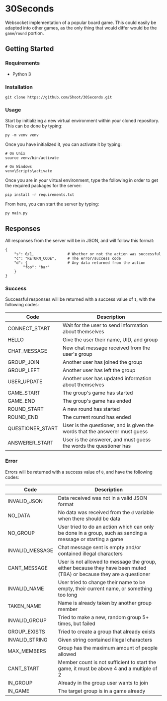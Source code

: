 # 30Seconds

Websocket implementation of a popular board game. This could easily be adapted into other games, as the only thing that would differ would be the `game`/`round` portion.

## Getting Started

### Requirements
- Python 3

### Installation
```
git clone https://github.com/Shoot/30Seconds.git
```

### Usage
Start by initializing a new virtual environment within your cloned repository. This can be done by typing:
```
py -m venv venv
```
Once you have initialized it, you can activate it by typing:
```
# On Unix
source venv/bin/activate

# On Windows
venv\Scripts\activate
```
Once you are in your virtual environment, type the following in order to get the required packages for the server:
```
pip install -r requirements.txt
```
From here, you can start the server by typing:
```
py main.py
```

## Responses

All responses from the server will be in JSON, and will follow this format:
```
{
	"s": 0/1, 				# Whether or not the action was successful
	"c": "RETURN_CODE",		# The error/success code
	"d": {					# Any data returned from the action
		"foo": "bar"
	}
}
```

### Success

Successful responses will be returned with a success value of `1`, with the following codes:

|Code|Description|
|-|-|
|CONNECT_START|Wait for the user to send information about themselves|
|HELLO|Give the user their name, UID, and group|
|CHAT_MESSAGE|New chat message received from the user's group|
|GROUP_JOIN|Another user has joined the group|
|GROUP_LEFT|Another user has left the group|
|USER_UPDATE|Another user has updated information about themselves|
|GAME_START|The group's game has started|
|GAME_END|The group's game has ended|
|ROUND_START|A new round has started|
|ROUND_END|The current round has ended|
|QUESTIONER_START|User is the questioner, and is given the words that the answerer must guess|
|ANSWERER_START|User is the answerer, and must guess the words the questioner has|

### Error

Errors will be returned with a success value of `0`, and have the following codes:

|Code|Description|
|-|-|
|INVALID_JSON|Data received was not in a valid JSON format|
|NO_DATA|No data was received from the `d` variable when there should be data|
|NO_GROUP|User tried to do an action which can only be done in a group, such as sending a message or starting a game|
|INVALID_MESSAGE|Chat message sent is empty and/or contained illegal characters|
|CANT_MESSAGE|User is not allowed to message the group, either because they have been muted (TBA) or because they are a questioner|
|INVALID_NAME|User tried to change their name to be empty, their current name, or something too long|
|TAKEN_NAME|Name is already taken by another group member|
|INVALID_GROUP|Tried to make a new, random group 5+ times, but failed|
|GROUP_EXISTS|Tried to create a group that already exists|
|INVALID_STRING|Given string contained illegal characters|
|MAX_MEMBERS|Group has the maximum amount of people allowed|
|CANT_START|Member count is not sufficient to start the game, it must be above 4 and a multiple of 2|
|IN_GROUP|Already in the group user wants to join|
|IN_GAME|The target group is in a game already|